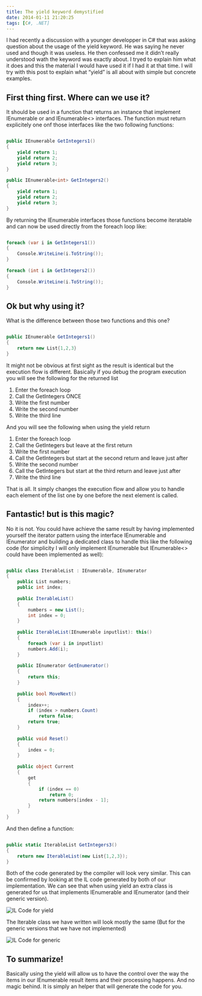 ```yaml
---
title: The yield keyword demystified
date: 2014-01-11 21:20:25
tags: [C#, .NET]
---
```


I had recently a discussion with a younger developper in C# that was asking question about the usage of the yield keyword. 
He was saying he never used and though it was useless. He then confessed me it didn’t really understood wath the keyword was exactly about.
I tryed to explain him what it does and this the material I would have used it if I had it at that time. 
I will try with this post to explain what “yield” is all about with simple but concrete examples.

## First thing first. Where can we use it?

It should be used in a function that returns an instance that implement IEnumerable or and IEnumerable<> interfaces.
The function must return explicitely one onf those interfaces like the two following functions:

```csharp

public IEnumerable GetIntegers1()
{
    yield return 1;
    yield return 2;
    yield return 3;
}
 
public IEnumerable<int> GetIntegers2()
{
    yield return 1;
    yield return 2;
    yield return 3;
}

```
By returning the IEnumerable interfaces those functions become iteratable and can now be used directly from the foreach loop like:

```csharp

foreach (var i in GetIntegers1())
{
    Console.WriteLine(i.ToString());
}
 
foreach (int i in GetIntegers2())
{
    Console.WriteLine(i.ToString());
}

```
## Ok but why using it?

What is the difference between those two functions and this one?

```csharp

public IEnumerable GetIntegers1()
{
    return new List{1,2,3}
}

```

It might not be obvious at first sight as the result is identical but the execution flow is different.
Basically if you debug the program execution you will see the following for the returned list

1. Enter the foreach loop
2. Call the GetIntegers ONCE
3. Write the first number
4. Write the second number
5. Write the third line

And you will see the following when using the yield return

1. Enter the foreach loop
2. Call the GetIntegers but leave at the first return
3. Write the first number
4. Call the GetIntegers but start at the second return and leave just after
5. Write the second number
6. Call the GetIntegers but start at the third return and leave just after
7. Write the third line

That is all. It simply changes the execution flow and allow you to handle each element of the list one by one before the next element is called.

## Fantastic! but is this magic?

No it is not. You could have achieve the same result by having implemented yourself the iterator pattern using the interface IEnumerable and IEnumerator and building a dedicated class to handle this like the following code (for simplicity I will only implement IEnumerable but IEnumerable<> could have been implemented as well):

```csharp

public class IterableList : IEnumerable, IEnumerator
{
    public List numbers;
    public int index;
 
    public IterableList()
    {
        numbers = new List();
        int index = 0;
    }
 
    public IterableList(IEnumerable inputlist): this()
    {
        foreach (var i in inputlist)
        numbers.Add(i);
    }
 
    public IEnumerator GetEnumerator()
    {
        return this;
    }
 
    public bool MoveNext()
    {
        index++;
        if (index > numbers.Count)
            return false;
        return true;
    }
 
    public void Reset()
    {
        index = 0;
    }
 
    public object Current
    {
        get
        {
            if (index == 0)
                return 0;
            return numbers[index - 1];
        }
    }
}

```
And then define a function:

```csharp

public static IterableList GetIntegers3()
{
    return new IterableList(new List{1,2,3});
}

```
Both of the code generated by the compiler will look very similar. 
This can be confirmed by looking at the IL code generated by both of our implementation. 
We can see that when using yield an extra class is generated for us that implements IEnumerable and IEnumerator (and their generic version).

![IL Code for yield](/images/The-yield-keyword-demystified/20140111-capture01.png)

The Iterable class we have written will look mostly the same (But for the generic versions that we have not implemented)

![IL Code for generic](/images/The-yield-keyword-demystified/20140111-capture02.png)

## To summarize!

Basically using the yield will allow us to have the control over the way the items in our IEnumerable result items and their processing happens. And no magic behind.
It is simply an helper that will generate the code for you.

